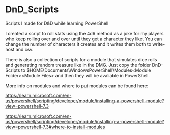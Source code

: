 # DnD_Scripts
Scripts I made for D&D while learning PowerShell

I created a script to roll stats using the 4d6 method as a joke for my players who keep rolling over and over until they get a character they like. You can change the number of characters it creates and it writes them both to write-host and csv. 

There is also a collection of scripts for a module that simulates dice rolls and generating random treasure like in the DMG. Just copy the folder DnD-Scripts to $HOME\Documents\WindowsPowerShell\Modules\<Module Folder>\<Module Files> and then they will be avaliable in PowerShell. 

More info on modules and where to put modules can be found here:

https://learn.microsoft.com/en-us/powershell/scripting/developer/module/installing-a-powershell-module?view=powershell-7.3

https://learn.microsoft.com/en-us/powershell/scripting/developer/module/installing-a-powershell-module?view=powershell-7.3#where-to-install-modules
